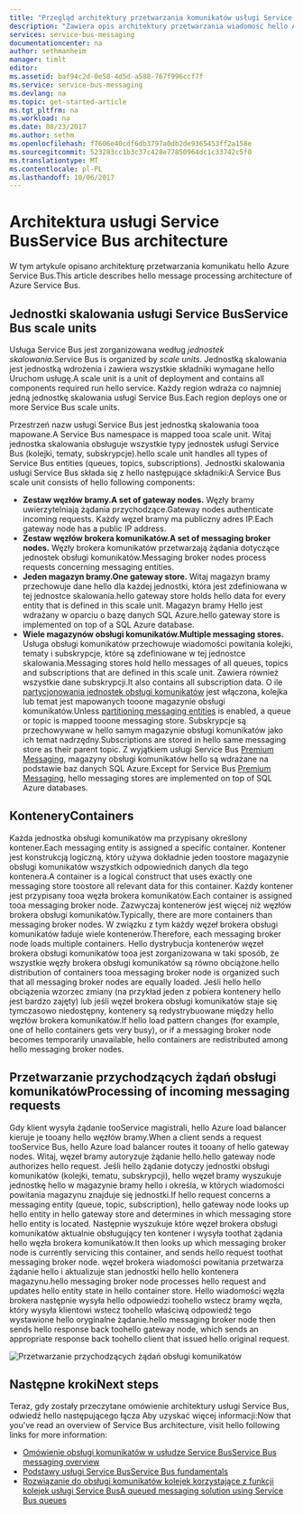 ```yaml
---
title: "Przegląd architektury przetwarzania komunikatów usługi Service Bus aaaAzure | Dokumentacja firmy Microsoft"
description: "Zawiera opis architektury przetwarzania wiadomość hello Azure Service Bus."
services: service-bus-messaging
documentationcenter: na
author: sethmanheim
manager: timlt
editor: 
ms.assetid: baf94c2d-0e58-4d5d-a588-767f996ccf7f
ms.service: service-bus-messaging
ms.devlang: na
ms.topic: get-started-article
ms.tgt_pltfrm: na
ms.workload: na
ms.date: 08/23/2017
ms.author: sethm
ms.openlocfilehash: f7606e40cdf6db3797a0db2de9365453ff2a158e
ms.sourcegitcommit: 523283cc1b3c37c428e77850964dc1c33742c5f0
ms.translationtype: MT
ms.contentlocale: pl-PL
ms.lasthandoff: 10/06/2017
---
```

# <a name="service-bus-architecture"></a><span data-ttu-id="7b8d7-103">Architektura usługi Service Bus</span><span class="sxs-lookup"><span data-stu-id="7b8d7-103">Service Bus architecture</span></span>
<span data-ttu-id="7b8d7-104">W tym artykule opisano architekturę przetwarzania komunikatu hello Azure Service Bus.</span><span class="sxs-lookup"><span data-stu-id="7b8d7-104">This article describes hello message processing architecture of Azure Service Bus.</span></span>

## <a name="service-bus-scale-units"></a><span data-ttu-id="7b8d7-105">Jednostki skalowania usługi Service Bus</span><span class="sxs-lookup"><span data-stu-id="7b8d7-105">Service Bus scale units</span></span>
<span data-ttu-id="7b8d7-106">Usługa Service Bus jest zorganizowana według *jednostek skalowania*.</span><span class="sxs-lookup"><span data-stu-id="7b8d7-106">Service Bus is organized by *scale units*.</span></span> <span data-ttu-id="7b8d7-107">Jednostką skalowania jest jednostką wdrożenia i zawiera wszystkie składniki wymagane hello Uruchom usługę.</span><span class="sxs-lookup"><span data-stu-id="7b8d7-107">A scale unit is a unit of deployment and contains all components required run hello service.</span></span> <span data-ttu-id="7b8d7-108">Każdy region wdraża co najmniej jedną jednostkę skalowania usługi Service Bus.</span><span class="sxs-lookup"><span data-stu-id="7b8d7-108">Each region deploys one or more Service Bus scale units.</span></span>

<span data-ttu-id="7b8d7-109">Przestrzeń nazw usługi Service Bus jest jednostką skalowania tooa mapowane.</span><span class="sxs-lookup"><span data-stu-id="7b8d7-109">A Service Bus namespace is mapped tooa scale unit.</span></span> <span data-ttu-id="7b8d7-110">Witaj jednostka skalowania obsługuje wszystkie typy jednostek usługi Service Bus (kolejki, tematy, subskrypcje).</span><span class="sxs-lookup"><span data-stu-id="7b8d7-110">hello scale unit handles all types of Service Bus entities (queues, topics, subscriptions).</span></span> <span data-ttu-id="7b8d7-111">Jednostki skalowania usługi Service Bus składa się z hello następujące składniki:</span><span class="sxs-lookup"><span data-stu-id="7b8d7-111">A Service Bus scale unit consists of hello following components:</span></span>

* <span data-ttu-id="7b8d7-112">**Zestaw węzłów bramy.**</span><span class="sxs-lookup"><span data-stu-id="7b8d7-112">**A set of gateway nodes.**</span></span> <span data-ttu-id="7b8d7-113">Węzły bramy uwierzytelniają żądania przychodzące.</span><span class="sxs-lookup"><span data-stu-id="7b8d7-113">Gateway nodes authenticate incoming requests.</span></span> <span data-ttu-id="7b8d7-114">Każdy węzeł bramy ma publiczny adres IP.</span><span class="sxs-lookup"><span data-stu-id="7b8d7-114">Each gateway node has a public IP address.</span></span>
* <span data-ttu-id="7b8d7-115">**Zestaw węzłów brokera komunikatów.**</span><span class="sxs-lookup"><span data-stu-id="7b8d7-115">**A set of messaging broker nodes.**</span></span> <span data-ttu-id="7b8d7-116">Węzły brokera komunikatów przetwarzają żądania dotyczące jednostek obsługi komunikatów.</span><span class="sxs-lookup"><span data-stu-id="7b8d7-116">Messaging broker nodes process requests concerning messaging entities.</span></span>
* <span data-ttu-id="7b8d7-117">**Jeden magazyn bramy.**</span><span class="sxs-lookup"><span data-stu-id="7b8d7-117">**One gateway store.**</span></span> <span data-ttu-id="7b8d7-118">Witaj magazyn bramy przechowuje dane hello dla każdej jednostki, która jest zdefiniowana w tej jednostce skalowania.</span><span class="sxs-lookup"><span data-stu-id="7b8d7-118">hello gateway store holds hello data for every entity that is defined in this scale unit.</span></span> <span data-ttu-id="7b8d7-119">Magazyn bramy Hello jest wdrażany w oparciu o bazę danych SQL Azure.</span><span class="sxs-lookup"><span data-stu-id="7b8d7-119">hello gateway store is implemented on top of a SQL Azure database.</span></span>
* <span data-ttu-id="7b8d7-120">**Wiele magazynów obsługi komunikatów.**</span><span class="sxs-lookup"><span data-stu-id="7b8d7-120">**Multiple messaging stores.**</span></span> <span data-ttu-id="7b8d7-121">Usługa obsługi komunikatów przechowuje wiadomości powitania kolejki, tematy i subskrypcje, które są zdefiniowane w tej jednostce skalowania.</span><span class="sxs-lookup"><span data-stu-id="7b8d7-121">Messaging stores hold hello messages of all queues, topics and subscriptions that are defined in this scale unit.</span></span> <span data-ttu-id="7b8d7-122">Zawiera również wszystkie dane subskrypcji.</span><span class="sxs-lookup"><span data-stu-id="7b8d7-122">It also contains all subscription data.</span></span> <span data-ttu-id="7b8d7-123">O ile [partycjonowania jednostek obsługi komunikatów](service-bus-partitioning.md) jest włączona, kolejka lub temat jest mapowanych tooone magazynie obsługi komunikatów.</span><span class="sxs-lookup"><span data-stu-id="7b8d7-123">Unless [partitioning messaging entities](service-bus-partitioning.md) is enabled, a queue or topic is mapped tooone messaging store.</span></span> <span data-ttu-id="7b8d7-124">Subskrypcje są przechowywane w hello samym magazynie obsługi komunikatów jako ich temat nadrzędny.</span><span class="sxs-lookup"><span data-stu-id="7b8d7-124">Subscriptions are stored in hello same messaging store as their parent topic.</span></span> <span data-ttu-id="7b8d7-125">Z wyjątkiem usługi Service Bus [Premium Messaging](service-bus-premium-messaging.md), magazyny obsługi komunikatów hello są wdrażane na podstawie baz danych SQL Azure.</span><span class="sxs-lookup"><span data-stu-id="7b8d7-125">Except for Service Bus [Premium Messaging](service-bus-premium-messaging.md), hello messaging stores are implemented on top of SQL Azure databases.</span></span>

## <a name="containers"></a><span data-ttu-id="7b8d7-126">Kontenery</span><span class="sxs-lookup"><span data-stu-id="7b8d7-126">Containers</span></span>
<span data-ttu-id="7b8d7-127">Każda jednostka obsługi komunikatów ma przypisany określony kontener.</span><span class="sxs-lookup"><span data-stu-id="7b8d7-127">Each messaging entity is assigned a specific container.</span></span> <span data-ttu-id="7b8d7-128">Kontener jest konstrukcją logiczną, który używa dokładnie jeden toostore magazynie obsługi komunikatów wszystkich odpowiednich danych dla tego kontenera.</span><span class="sxs-lookup"><span data-stu-id="7b8d7-128">A container is a logical construct that uses exactly one messaging store toostore all relevant data for this container.</span></span> <span data-ttu-id="7b8d7-129">Każdy kontener jest przypisany tooa węzła brokera komunikatów.</span><span class="sxs-lookup"><span data-stu-id="7b8d7-129">Each container is assigned tooa messaging broker node.</span></span> <span data-ttu-id="7b8d7-130">Zazwyczaj kontenerów jest więcej niż węzłów brokera obsługi komunikatów.</span><span class="sxs-lookup"><span data-stu-id="7b8d7-130">Typically, there are more containers than messaging broker nodes.</span></span> <span data-ttu-id="7b8d7-131">W związku z tym każdy węzeł brokera obsługi komunikatów ładuje wiele kontenerów.</span><span class="sxs-lookup"><span data-stu-id="7b8d7-131">Therefore, each messaging broker node loads multiple containers.</span></span> <span data-ttu-id="7b8d7-132">Hello dystrybucja kontenerów węzeł brokera obsługi komunikatów tooa jest zorganizowana w taki sposób, że wszystkie węzły brokera obsługi komunikatów są równo obciążone.</span><span class="sxs-lookup"><span data-stu-id="7b8d7-132">hello distribution of containers tooa messaging broker node is organized such that all messaging broker nodes are equally loaded.</span></span> <span data-ttu-id="7b8d7-133">Jeśli hello hello obciążenia wzorzec zmiany (na przykład jeden z pobiera kontenery hello jest bardzo zajęty) lub jeśli węzeł brokera obsługi komunikatów staje się tymczasowo niedostępny, kontenery są redystrybuowane między hello węzłów brokera komunikatów.</span><span class="sxs-lookup"><span data-stu-id="7b8d7-133">If hello load pattern changes (for example, one of hello containers gets very busy), or if a messaging broker node becomes temporarily unavailable, hello containers are redistributed among hello messaging broker nodes.</span></span>

## <a name="processing-of-incoming-messaging-requests"></a><span data-ttu-id="7b8d7-134">Przetwarzanie przychodzących żądań obsługi komunikatów</span><span class="sxs-lookup"><span data-stu-id="7b8d7-134">Processing of incoming messaging requests</span></span>
<span data-ttu-id="7b8d7-135">Gdy klient wysyła żądanie tooService magistrali, hello Azure load balancer kieruje je tooany hello węzłów bramy.</span><span class="sxs-lookup"><span data-stu-id="7b8d7-135">When a client sends a request tooService Bus, hello Azure load balancer routes it tooany of hello gateway nodes.</span></span> <span data-ttu-id="7b8d7-136">Witaj, węzeł bramy autoryzuje żądanie hello.</span><span class="sxs-lookup"><span data-stu-id="7b8d7-136">hello gateway node authorizes hello request.</span></span> <span data-ttu-id="7b8d7-137">Jeśli hello żądanie dotyczy jednostki obsługi komunikatów (kolejki, tematu, subskrypcji), hello węzeł bramy wyszukuje jednostkę hello w magazynie bramy hello i określa, w których wiadomości powitania magazynu znajduje się jednostki.</span><span class="sxs-lookup"><span data-stu-id="7b8d7-137">If hello request concerns a messaging entity (queue, topic, subscription), hello gateway node looks up hello entity in hello gateway store and determines in which messaging store hello entity is located.</span></span> <span data-ttu-id="7b8d7-138">Następnie wyszukuje które węzeł brokera obsługi komunikatów aktualnie obsługujący ten kontener i wysyła toothat żądania hello węzła brokera komunikatów.</span><span class="sxs-lookup"><span data-stu-id="7b8d7-138">It then looks up which messaging broker node is currently servicing this container, and sends hello request toothat messaging broker node.</span></span> <span data-ttu-id="7b8d7-139">węzeł brokera wiadomości powitania przetwarza żądanie hello i aktualizuje stan jednostki hello hello kontenera magazynu.</span><span class="sxs-lookup"><span data-stu-id="7b8d7-139">hello messaging broker node processes hello request and updates hello entity state in hello container store.</span></span> <span data-ttu-id="7b8d7-140">Hello wiadomości węzła brokera następnie wysyła hello odpowiedzi toohello wstecz bramy węzła, który wysyła klientowi wstecz toohello właściwą odpowiedź tego wystawione hello oryginalne żądanie.</span><span class="sxs-lookup"><span data-stu-id="7b8d7-140">hello messaging broker node then sends hello response back toohello gateway node, which sends an appropriate response back toohello client that issued hello original request.</span></span>

![Przetwarzanie przychodzących żądań obsługi komunikatów](./media/service-bus-architecture/ic690644.png)

## <a name="next-steps"></a><span data-ttu-id="7b8d7-142">Następne kroki</span><span class="sxs-lookup"><span data-stu-id="7b8d7-142">Next steps</span></span>
<span data-ttu-id="7b8d7-143">Teraz, gdy zostały przeczytane omówienie architektury usługi Service Bus, odwiedź hello następującego łącza Aby uzyskać więcej informacji:</span><span class="sxs-lookup"><span data-stu-id="7b8d7-143">Now that you've read an overview of Service Bus architecture, visit hello following links for more information:</span></span>

* [<span data-ttu-id="7b8d7-144">Omówienie obsługi komunikatów w usłudze Service Bus</span><span class="sxs-lookup"><span data-stu-id="7b8d7-144">Service Bus messaging overview</span></span>](service-bus-messaging-overview.md)
* [<span data-ttu-id="7b8d7-145">Podstawy usługi Service Bus</span><span class="sxs-lookup"><span data-stu-id="7b8d7-145">Service Bus fundamentals</span></span>](service-bus-fundamentals-hybrid-solutions.md)
* [<span data-ttu-id="7b8d7-146">Rozwiązanie do obsługi komunikatów kolejek korzystające z funkcji kolejek usługi Service Bus</span><span class="sxs-lookup"><span data-stu-id="7b8d7-146">A queued messaging solution using Service Bus queues</span></span>](service-bus-dotnet-multi-tier-app-using-service-bus-queues.md)


